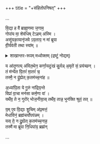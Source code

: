 +++
title = "+संहितोपनिषत्"
+++


…

वि॒द्या ह वै॑ ब्राह्म॒णमा ज॒गाम॒  
गोपा॑य मा॒ शेव॑धिष् टेऽहम् अ॑स्मि ।  
असू॑यका॒यानृ॑जवे ऽय॒ताय॒ न मा॑ ब्रूया  
वी॒र्य॑व॑ती तथा स्या॑म् ॥  

<details><summary>शाखान्तर-रूपम् मध्वोक्तम् (द्रष्टुं नोद्यम्)</summary>


विद्या ह वै ब्राह्मणमाजगाम  
गोपाय मां शेवधिष्टेऽहम् अस्मि ।
अनार्यकायानृजवे शठाय  
न मां ब्रूया ऋजवे ब्रूहि नित्यम्॥
</details>


य आ॑तृ॒णत्य् अ॑वित॒थेन॒ कर्णा॒यदुः॑खं कु॒र्वन्न् अ॒मृते॑ सं॒ प्रय॑च्छन् ।  
तं म॑न्येत पि॒तरं॑ मा॒तरं॑ च॒  
तस्मै॒ न द्रु॑ह्येत् क॒तम॑च्च॒ना॑ह ॥  

अ॒ध्या॑पि॒ता ये गु॒रुं ना॑द्रिय॒न्ते  
विप्रा॑ वा॒चा मन॑सा कर्म॒णा वा॑ ।  
यथै॑व॒ ते न॒ गुरो॑र् भोज॒नीया॒स् तथै॑व॒ तान्न॒ भुन॑क्ति श्रुतं॒ तत् ॥ 

य॒म् ए॒व वि॒द्याः शु॒चिम् अ॑प्र॒मत्तं॒  
मेधा॑विनं॒ ब्रह्म॑चर्योपप॑न्नम् ।  
यस् ते॒ न द्रु॒ह्येत् क॒तम॑च्च॒नाह॒  
तस्मै॑ मा ब्रूया नि॒धिपा॑य॒ ब्रह्म॑न् 




…
